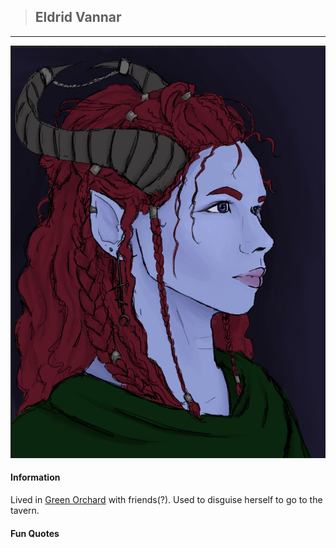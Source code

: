 >## Eldrid Vannar

--- 

![eldrid](../../../Templates/images/eldrid.jpg "Eldrid tiefling form")

#### Information

Lived in [Green Orchard](../../Locations/Green%20Orchard.md) with friends(?). Used to disguise herself to go to the tavern. 

#### Fun Quotes

